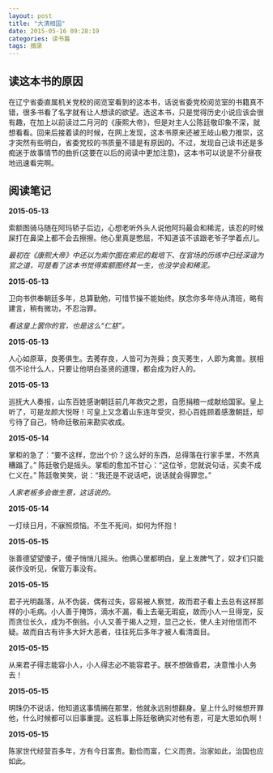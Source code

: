 ```yaml
---
layout: post
title: "大清相国"
date: 2015-05-16 09:28:19
categories: 读书篇
tags: 摘录
---
```


## 读这本书的原因
在辽宁省委直属机关党校的阅览室看到的这本书，话说省委党校阅览室的书籍真不错，很多书看了名字就有让人想读的欲望。选这本书，只是觉得历史小说应该会很有趣，在加上以前读过二月河的《康熙大帝》，但是对主人公陈廷敬印象不深，就想看看。回来后接着读的时候，在网上发现，这本书原来还被王岐山极力推崇，这才突然有些明白，省委党校的书质量不错是有原因的。不过，发现自己读书还是多痴迷于故事情节的曲折(这要在以后的阅读中更加注意)，这本书可以说是不分昼夜地迅速看完啊。<!--more-->

## 阅读笔记

**2015-05-13**

索额图骑马随在阿玛轿子后边，心想老听外头人说他阿玛最会和稀泥，该忍的时候屎打在鼻梁上都不会去擦擦。他心里真是憋屈，不知道该不该跟老爷子学着点儿。

*最初在《康熙大帝》中还以为索尔图在索尼的栽培下、在官场的历练中已经深谙为官之道，可是看了这本书觉得索额图终其一生，也没学会和稀泥。*

**2015-05-13**

卫向书供奉朝廷多年，总算勤勉，可惜节操不能始终。朕念你多年侍从清班，略有建言，稍有微功，不忍治罪。

*看这皇上罢你的官，也是这么“仁慈”。*

**2015-05-13**

人心如原草，良莠俱生。去莠存良，人皆可为尧舜；良灭莠生，人即为禽兽。朕相信不论什么人，只要让他明白圣贤的道理，都会成为好人的。

**2015-05-13**

巡抚大人奏报，山东百姓感谢朝廷前几年救灾之恩，自愿捐粮一成献给国家。皇上听了，可是龙颜大悦呀！可皇上又念着山东连年受灾，担心百姓顾着感激朝廷，却亏待了自己，特命廷敬前来勘实收成。

**2015-05-14**

掌柜的急了：“要不这样，您出个价？这么好的东西，总得落在行家手里，不然真糟蹋了。”
陈廷敬仍是摇头。掌柜的愈加不甘心：“这位爷，您就说句话，买卖不成仁义在。”
陈廷敬笑笑，说：“我还是不说话吧，说话就会得罪您。”

*人家老板多会做生意，这话说的。*

**2015-05-14**

一灯续日月，不寐照烦恼。不生不死间，如何为怀抱！

**2015-05-15**

张善德望望傻子，傻子悄悄儿摇头。他俩心里都明白，皇上发脾气了，奴才们只能装作没听见，保管万事没有。

**2015-05-15**

君子光明磊落，从不伪装，偶有过失，容易被人察觉，故而君子看上去总有这样那样的小毛病。小人善于掩饰，滴水不漏，看上去毫无瑕疵，故而小人一旦得宠，反而贪位长久，成为不倒翁。小人又善于揭人之短，显己之长，使人主对他信而不疑。故而自古有许多大奸大恶者，往往死后多年才被人看清面目。

**2015-05-15**

从来君子得志能容小人，小人得志必不能容君子。朕不想做昏君，决意惟小人务去！

**2015-05-15**

明珠仍不说话，他知道这事情搁在那里，他就永远别想翻身。皇上什么时候想开罪他，什么时候都可以旧事重提。这桩事上陈廷敬确实对他有恩，可是大恩如仇啊！

**2015-05-15**

陈家世代经营百多年，方有今日富贵。勤俭而富，仁义而贵。治家如此，治国也应如此。

